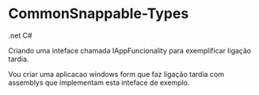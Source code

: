 # CommonSnappable-Types

.net C# 

Criando uma inteface chamada IAppFuncionality para exemplificar ligação tardia.

Vou criar uma aplicacao windows form que faz ligação tardia com assemblys que implementam esta inteface de exemplo.
